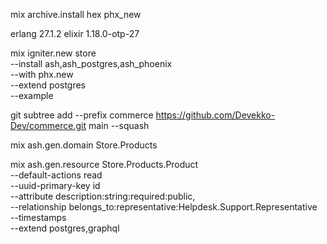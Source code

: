 mix archive.install hex phx_new

erlang 27.1.2
elixir 1.18.0-otp-27

mix igniter.new store \
  --install ash,ash_postgres,ash_phoenix \
  --with phx.new \
  --extend postgres \
  --example


git subtree add --prefix commerce https://github.com/Devekko-Dev/commerce.git main --squash

mix ash.gen.domain Store.Products

mix ash.gen.resource Store.Products.Product \
  --default-actions read \
  --uuid-primary-key id \
  --attribute description:string:required:public, \
  --relationship belongs_to:representative:Helpdesk.Support.Representative \
  --timestamps \
  --extend postgres,graphql
